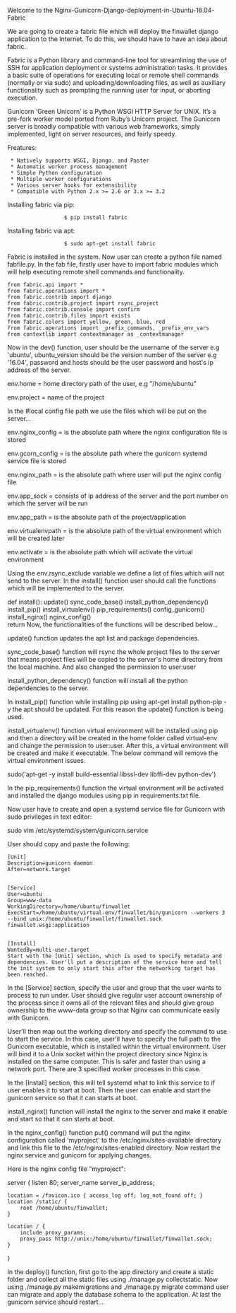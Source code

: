 Welcome to the Nginx-Gunicorn-Django-deployment-in-Ubuntu-16.04-Fabric

We are going to create a fabric file which will deploy the finwallet django application to the Internet. To do this, we should have to have an idea about fabric.

Fabric is a Python library and command-line tool for streamlining the use of SSH for application deployment or systems administration tasks. It provides a basic suite of operations for executing local or remote shell commands (normally or via sudo) and uploading/downloading files, as well as auxiliary functionality such as prompting the running user for input, or aborting execution.

Gunicorn ‘Green Unicorn’ is a Python WSGI HTTP Server for UNIX. It’s a pre-fork worker model ported from Ruby’s Unicorn project. The Gunicorn server is broadly compatible with various web frameworks, simply implemented, light on server resources, and fairly speedy.

Freatures:

     * Natively supports WSGI, Django, and Paster
     * Automatic worker process management
     * Simple Python configuration
     * Multiple worker configurations
     * Various server hooks for extensibility
     * Compatible with Python 2.x >= 2.6 or 3.x >= 3.2
Installing fabric via pip:

                      $ pip install fabric
Installing fabric via apt:

                      $ sudo apt-get install fabric
Fabric is installed in the system. Now user can create a python file named fabfile.py. In the fab file, firstly user have to import fabric modules which will help executing remote shell commands and functionality.

    from fabric.api import *
    from fabric.operations import *
    from fabric.contrib import django
    from fabric.contrib.project import rsync_project
    from fabric.contrib.console import confirm
    from fabric.contrib.files import exists
    from fabric.colors import yellow, green, blue, red
    from fabric.operations import _prefix_commands, _prefix_env_vars
    from contextlib import contextmanager as _contextmanager

Now in the dev() function, user should be the username of the server e.g 'ubuntu', ubuntu_version should be the version number of the server e.g '16.04', password and hosts should be the user password and host's ip address of the server.

env.home = home directory path of the user, e.g "/home/ubuntu"

env.project = name of the project

In the #local config file path we use the files which will be put on the server...

env.nginx_config = is the absolute path where the nginx configuration file is stored

env.gcorn_config = is the absolute path where the gunicorn systemd service file is stored

env.nginx_path = is the absolute path where user will put the nginx config file

env.app_sock = consists of ip address of the server and the port number on which the server will be run

env.app_path = is the absolute path of the project/application

env.virtualenvpath = is the absolute path of the virtual environment which will be created later

env.activate = is the absolute path which will activate the virtual environment

Using the env.rsync_exclude variable we define a list of files which will not send to the server. In the install() function user should call the functions which will be implemented to the server.

def install():
    update()
    sync_code_base()
    install_python_dependency()
    install_pip()
    install_virtualenv()
    pip_requirements()
    config_gunicorn()
    install_nginx()
    nginx_config()   
    return
Now, the functionalities of the functions will be described below...

update() function updates the apt list and package dependencies.

sync_code_base() function will rsync the whole project files to the server that means project files will be copied to the server's home directory from the local machine. And also changed the permission to user:user

install_python_dependency() function will install all the python dependencies to the server.

In install_pip() function while installing pip using apt-get install python-pip -y the apt should be updated. For this reason the update() function is being used.

install_virtualenv() function virtual environment will be installed using pip and then a directory will be created in the home folder called virtual-env and change the permission to user:user. After this, a virtual environment will be created and make it executable. The below command will remove the virtual environment issues.

sudo('apt-get -y install build-essential libssl-dev libffi-dev python-dev')

In the pip_requirements() function the virtual environment will be activated and installed the django modules using pip in requirements.txt file.

Now user have to create and open a systemd service file for Gunicorn with sudo privileges in text editor:

sudo vim /etc/systemd/system/gunicorn.service

User should copy and paste the following:

    [Unit]
    Description=gunicorn daemon
    After=network.target
    
    
    [Service]
    User=ubuntu
    Group=www-data
    WorkingDirectory=/home/ubuntu/finwallet
    ExecStart=/home/ubuntu/virtual-env/finwallet/bin/gunicorn --workers 3 --bind unix:/home/ubuntu/finwallet/finwallet.sock finwallet.wsgi:application
    
    
    [Install]
    WantedBy=multi-user.target
    Start with the [Unit] section, which is used to specify metadata and dependencies. User'll put a description of the service here and tell the init system to only start this after the networking target has been reached.

In the [Service] section, specify the user and group that the user wants to process to run under. User should give regular user account ownership of the process since it owns all of the relevant files and should give group ownership to the www-data group so that Nginx can communicate easily with Gunicorn.

User'll then map out the working directory and specify the command to use to start the service. In this case, user'll have to specify the full path to the Gunicorn executable, which is installed within the virtual environment. User will bind it to a Unix socket within the project directory since Nginx is installed on the same computer. This is safer and faster than using a network port. There are 3 specified worker processes in this case.

In the [Install] section, this will tell systemd what to link this service to if user enables it to start at boot. Then the user can enable and start the gunicorn service so that it can starts at boot.

install_nginx() function will install the nginx to the server and make it enable and start so that it can starts at boot.

In the nginx_config() function put() command will put the nginx configuration called 'myproject' to the /etc/nginx/sites-available directory and link this file to the /etc/nginx/sites-enabled directory. Now restart the nginx service and gunicorn for applying changes.

Here is the nginx config file "myproject":

server {
    listen 80;
    server_name server_ip_address;

    location = /favicon.ico { access_log off; log_not_found off; }
    location /static/ {
        root /home/ubuntu/finwallet;
    }

    location / {
        include proxy_params;
        proxy_pass http://unix:/home/ubuntu/finwallet/finwallet.sock;
    }
  }


In the deploy() function, first go to the app directory and create a static folder and collect all the static files using ./manage.py collectstatic. Now using ./manage.py makemigrations and ./manage.py migrate command user can migrate and apply the database schema to the application. At last the gunicorn service should restart...
